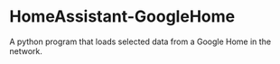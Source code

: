 # HomeAssistant-GoogleHome
A python program that loads selected data from a Google Home in the network.
